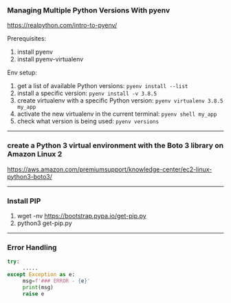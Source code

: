 ### Managing Multiple Python Versions With pyenv
https://realpython.com/intro-to-pyenv/

Prerequisites:
1) install pyenv
1) install pyenv-virtualenv

Env setup:
1) get a list of available Python versions: ```pyenv install --list``` 
1) install a specific version: ```pyenv install -v 3.8.5``` 
1) create virtualenv with a specific Python version: ```pyenv virtualenv 3.8.5 my_app```
1) activate the new virtualenv in the current terminal: ```pyenv shell my_app```
1) check what version is being used: ```pyenv versions```
 
___________________________________________________________________________________

### create a Python 3 virtual environment with the Boto 3 library on Amazon Linux 2

https://aws.amazon.com/premiumsupport/knowledge-center/ec2-linux-python3-boto3/
___________________________________________________________________________________

### Install PIP

1) wget -nv https://bootstrap.pypa.io/get-pip.py
2) python3 get-pip.py
___________________________________________________________________________________

### Error Handling

```python
try:
     .....
except Exception as e:
     msg=f'### ERROR - {e}'
     print(msg)
     raise e
```
